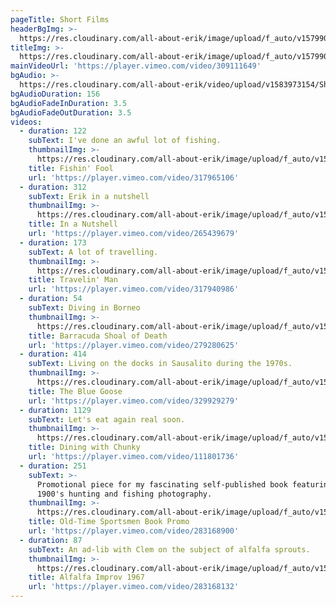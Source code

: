 ```yaml
---
pageTitle: Short Films
headerBgImg: >-
  https://res.cloudinary.com/all-about-erik/image/upload/f_auto/v1579900417/Short%20Films/title-bg-barracuda_cropped_ckym2i.jpg
titleImg: >-
  https://res.cloudinary.com/all-about-erik/image/upload/f_auto/v1579900458/Short%20Films/short-films_e2hric.png
mainVideoUrl: 'https://player.vimeo.com/video/309111649'
bgAudio: >-
  https://res.cloudinary.com/all-about-erik/video/upload/v1583973154/Short%20Films/Sweet-Moments-The-Blue-Velvet-Band_ShortFilms_hpzn1s.mp3
bgAudioDuration: 156
bgAudioFadeInDuration: 3.5
bgAudioFadeOutDuration: 3.5
videos:
  - duration: 122
    subText: I've done an awful lot of fishing.
    thumbnailImg: >-
      https://res.cloudinary.com/all-about-erik/image/upload/f_auto/v1579900417/Short%20Films/01-perch-string_ijrytl.jpg
    title: Fishin' Fool
    url: 'https://player.vimeo.com/video/317965106'
  - duration: 312
    subText: Erik in a nutshell
    thumbnailImg: >-
      https://res.cloudinary.com/all-about-erik/image/upload/f_auto/v1579900417/Short%20Films/02-cascade5_kc8zbj.jpg
    title: In a Nutshell
    url: 'https://player.vimeo.com/video/265439679'
  - duration: 173
    subText: A lot of travelling.
    thumbnailImg: >-
      https://res.cloudinary.com/all-about-erik/image/upload/f_auto/v1579900417/Short%20Films/03-bamian_ru6osw.jpg
    title: Travelin' Man
    url: 'https://player.vimeo.com/video/317940986'
  - duration: 54
    subText: Diving in Borneo
    thumbnailImg: >-
      https://res.cloudinary.com/all-about-erik/image/upload/f_auto/v1579900417/Short%20Films/04-erik-scuba_grnhm4.jpg
    title: Barracuda Shoal of Death
    url: 'https://player.vimeo.com/video/279280625'
  - duration: 414
    subText: Living on the docks in Sausalito during the 1970s.
    thumbnailImg: >-
      https://res.cloudinary.com/all-about-erik/image/upload/f_auto/v1579900417/Short%20Films/05-bluegoose_yzxbxs.jpg
    title: The Blue Goose
    url: 'https://player.vimeo.com/video/329929279'
  - duration: 1129
    subText: Let's eat again real soon.
    thumbnailImg: >-
      https://res.cloudinary.com/all-about-erik/image/upload/f_auto/v1579900417/Short%20Films/06-diningwithchunky_iozq6g.jpg
    title: Dining with Chunky
    url: 'https://player.vimeo.com/video/111801736'
  - duration: 251
    subText: >-
      Promotional piece for my fascinating self-published book featuring early
      1900's hunting and fishing photography.
    thumbnailImg: >-
      https://res.cloudinary.com/all-about-erik/image/upload/f_auto/v1579900417/Short%20Films/07-573-thumbnail_z7ouo6.jpg
    title: Old-Time Sportsmen Book Promo
    url: 'https://player.vimeo.com/video/283168900'
  - duration: 87
    subText: An ad-lib with Clem on the subject of alfalfa sprouts.
    thumbnailImg: >-
      https://res.cloudinary.com/all-about-erik/image/upload/f_auto/v1579900417/Short%20Films/08-alfalfasprout_qxs7bs.jpg
    title: Alfalfa Improv 1967
    url: 'https://player.vimeo.com/video/283168132'
---
```


